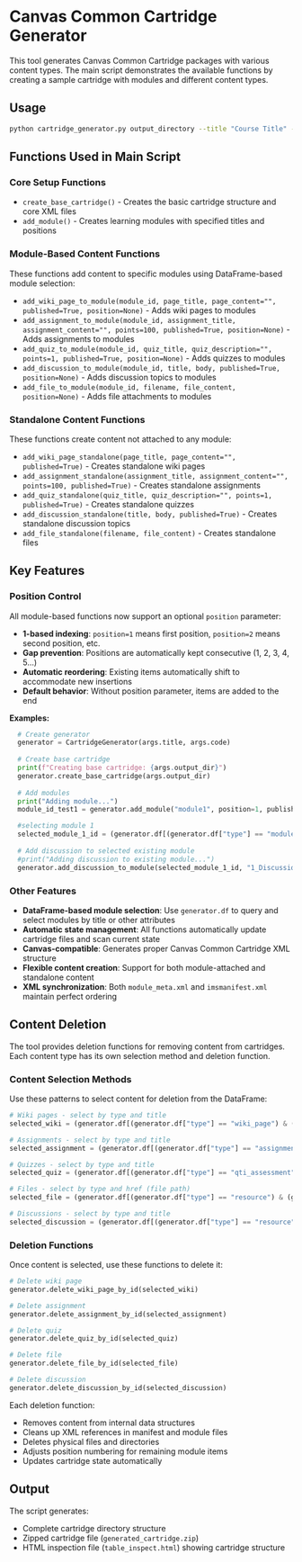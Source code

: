 # Canvas Common Cartridge Generator

This tool generates Canvas Common Cartridge packages with various content types. The main script demonstrates the available functions by creating a sample cartridge with modules and different content types.

## Usage

```bash
python cartridge_generator.py output_directory --title "Course Title" --code "COURSE_CODE"
```

## Functions Used in Main Script

### Core Setup Functions
- `create_base_cartridge()` - Creates the basic cartridge structure and core XML files
- `add_module()` - Creates learning modules with specified titles and positions

### Module-Based Content Functions
These functions add content to specific modules using DataFrame-based module selection:

- `add_wiki_page_to_module(module_id, page_title, page_content="", published=True, position=None)` - Adds wiki pages to modules
- `add_assignment_to_module(module_id, assignment_title, assignment_content="", points=100, published=True, position=None)` - Adds assignments to modules  
- `add_quiz_to_module(module_id, quiz_title, quiz_description="", points=1, published=True, position=None)` - Adds quizzes to modules
- `add_discussion_to_module(module_id, title, body, published=True, position=None)` - Adds discussion topics to modules
- `add_file_to_module(module_id, filename, file_content, position=None)` - Adds file attachments to modules

### Standalone Content Functions 
These functions create content not attached to any module:

- `add_wiki_page_standalone(page_title, page_content="", published=True)` - Creates standalone wiki pages
- `add_assignment_standalone(assignment_title, assignment_content="", points=100, published=True)` - Creates standalone assignments
- `add_quiz_standalone(quiz_title, quiz_description="", points=1, published=True)` - Creates standalone quizzes
- `add_discussion_standalone(title, body, published=True)` - Creates standalone discussion topics
- `add_file_standalone(filename, file_content)` - Creates standalone files

## Key Features

### Position Control
All module-based functions now support an optional `position` parameter:
- **1-based indexing**: `position=1` means first position, `position=2` means second position, etc.
- **Gap prevention**: Positions are automatically kept consecutive (1, 2, 3, 4, 5...)
- **Automatic reordering**: Existing items automatically shift to accommodate new insertions
- **Default behavior**: Without position parameter, items are added to the end

**Examples:**
```python
  # Create generator
  generator = CartridgeGenerator(args.title, args.code)
  
  # Create base cartridge
  print(f"Creating base cartridge: {args.output_dir}")
  generator.create_base_cartridge(args.output_dir)
  
  # Add modules
  print("Adding module...")
  module_id_test1 = generator.add_module("module1", position=1, published=True)

  #selecting module 1
  selected_module_1_id = (generator.df[(generator.df["type"] == "module") & (generator.df["title"] == "module1")]).identifier.item()
  
  # Add discussion to selected existing module
  #print("Adding discussion to existing module...")
  generator.add_discussion_to_module(selected_module_1_id, "1_Discussion", "<p>Let's discuss the topics from module 1</p>", published=True)
```

### Other Features
- **DataFrame-based module selection**: Use `generator.df` to query and select modules by title or other attributes
- **Automatic state management**: All functions automatically update cartridge files and scan current state
- **Canvas-compatible**: Generates proper Canvas Common Cartridge XML structure
- **Flexible content creation**: Support for both module-attached and standalone content
- **XML synchronization**: Both `module_meta.xml` and `imsmanifest.xml` maintain perfect ordering

## Content Deletion

The tool provides deletion functions for removing content from cartridges. Each content type has its own selection method and deletion function.

### Content Selection Methods

Use these patterns to select content for deletion from the DataFrame:

```python
# Wiki pages - select by type and title
selected_wiki = (generator.df[(generator.df["type"] == "wiki_page") & (generator.df["title"] == "page_name")]).identifier.item()

# Assignments - select by type and title  
selected_assignment = (generator.df[(generator.df["type"] == "assignment_settings") & (generator.df["title"] == "assignment_name")]).identifier.item()

# Quizzes - select by type and title
selected_quiz = (generator.df[(generator.df["type"] == "qti_assessment") & (generator.df["title"] == "quiz_name")]).identifier.item()

# Files - select by type and href (file path)
selected_file = (generator.df[(generator.df["type"] == "resource") & (generator.df["href"] == "web_resources/filename.txt")]).identifier.item()

# Discussions - select by type and title
selected_discussion = (generator.df[(generator.df["type"] == "resource") & (generator.df["title"] == "discussion_name")]).identifier.item()
```

### Deletion Functions

Once content is selected, use these functions to delete it:

```python
# Delete wiki page
generator.delete_wiki_page_by_id(selected_wiki)

# Delete assignment  
generator.delete_assignment_by_id(selected_assignment)

# Delete quiz
generator.delete_quiz_by_id(selected_quiz)

# Delete file
generator.delete_file_by_id(selected_file)

# Delete discussion
generator.delete_discussion_by_id(selected_discussion)
```

Each deletion function:
- Removes content from internal data structures
- Cleans up XML references in manifest and module files
- Deletes physical files and directories
- Adjusts position numbering for remaining module items
- Updates cartridge state automatically

## Output

The script generates:
- Complete cartridge directory structure
- Zipped cartridge file (`generated_cartridge.zip`)
- HTML inspection file (`table_inspect.html`) showing cartridge structure
